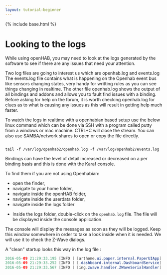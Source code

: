 ```yaml
---
layout: tutorial-beginner
---
```


{% include base.html %}

# Looking to the logs

While using openHAB, you may need to look at the logs generated by the software to see if there are any issues that need your attention.

Two log files are going to interest us which are openhab.log and events.log 
The events.log file contains what is happening on the Openhab event bus like sensors changing states, very handy for writting rules as you can see things changing in realtime. 
The other file openhab.log shows the output of all bindings and addons and allows you to fault find issues with a binding. 
Before asking for help on the forum, it is worth checking openhab.log for clues as to what is causing any issues as this will result in getting help much faster.

To watch the logs in realtime with a openhabian based setup use the below linux command which can be done via SSH with a program called putty from a windows or mac machine. 
CTRL+C will close the stream. 
You can also use SAMBA/network shares to open or copy the file directly.
```text

tail -f /var/log/openhab2/openhab.log -f /var/log/openhab2/events.log

```
Bindings can have the level of detail increased or decreased on a per binding basis and this is done with the Karaf console. 

To find them if you are not using Openhabian:

- open the finder,
- navigate to your home folder,
- navigate inside the openHAB folder,
- navigate inside the userdata folder,
- navigate inside the logs folder

<!-- ![](images/log-folders.png) -->

- Inside the logs folder, double-click on the `openhab.log` file. The file will be displayed inside the console application.

<!-- ![](images/log-screen.png) -->

The console will display the messages as soon as they will be logged.
Keep this window somewhere in order to take a look inside when it is needed.
We will use it to check the Z-Wave dialogs.

A "clean" startup looks this way in the log file :

```java
2016-05-09 21:29:33.195 [INFO ] [arthome.ui.paper.internal.PaperUIApp] - Started Paper UI at /ui
2016-05-09 21:29:33.252 [INFO ] [.dashboard.internal.DashboardService] - Started dashboard at /start
2016-05-09 21:29:33.567 [INFO ] [ing.zwave.handler.ZWaveSerialHandler] - Serial port is initialized
```
